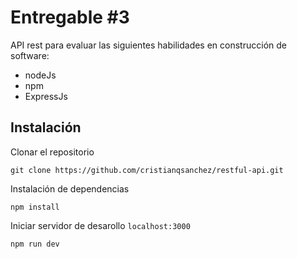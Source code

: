 # Entregable #3

API rest para evaluar las siguientes habilidades en construcción de software:

- nodeJs
- npm
- ExpressJs

## Instalación

Clonar el repositorio
```
git clone https://github.com/cristianqsanchez/restful-api.git
```

Instalación de dependencias
```
npm install
```

Iniciar servidor de desarollo `localhost:3000`
```
npm run dev
```